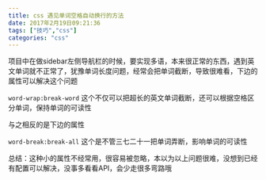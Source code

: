 ```yaml
---
title: css 遇见单词空格自动换行的方法
date: 2017年2月19日09:21:36
tags: ["技巧","css"]
categories: "css"
---
```


项目中在做sidebar左侧导航栏的时候，要实现多语，本来很正常的东西，遇到英文单词就不正常了，犹豫单词长度问题，经常会把单词截断，导致很难看，下边的属性可以解决这个问题

`word-wrap:break-word`  这个不仅可以把超长的英文单词截断，还可以根据空格区分单词，保持单词的可读性

与之相反的是下边的属性

`word-break:break-all`  这个是不管三七二十一把单词弄断，影响单词的可读性


总结：这种小的属性不经常用，很容易被忽略，本以为以上问题很难，没想到已经有配置可以解决，没事多看看API，会少走很多弯路哦
